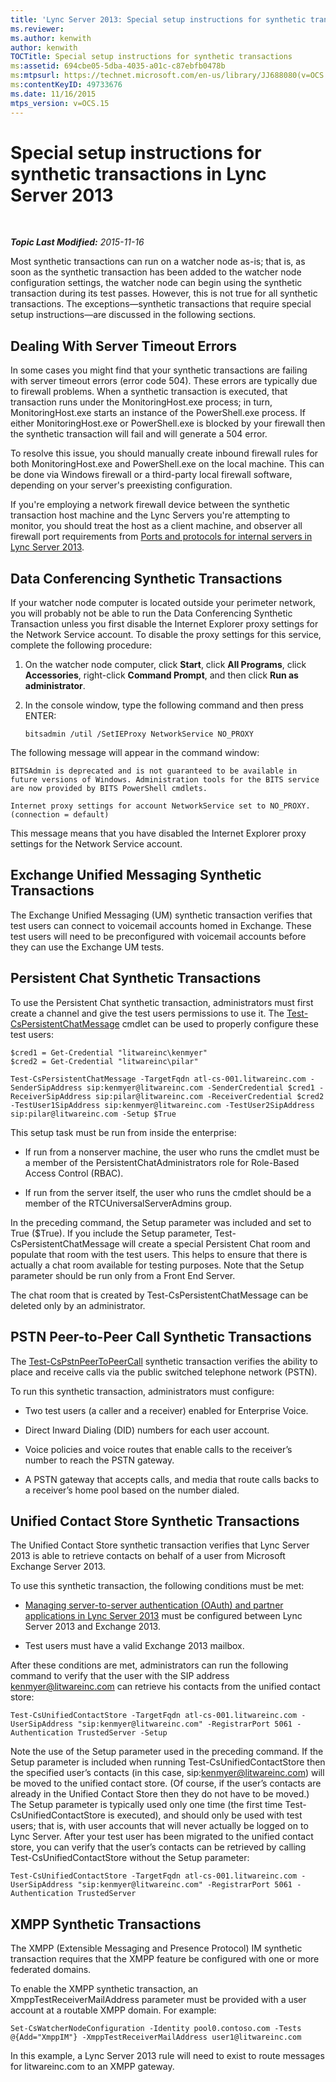 ```yaml
---
title: 'Lync Server 2013: Special setup instructions for synthetic transactions'
ms.reviewer: 
ms.author: kenwith
author: kenwith
TOCTitle: Special setup instructions for synthetic transactions
ms:assetid: 694cbe05-5dba-4035-a01c-c87ebfb0478b
ms:mtpsurl: https://technet.microsoft.com/en-us/library/JJ688080(v=OCS.15)
ms:contentKeyID: 49733676
ms.date: 11/16/2015
mtps_version: v=OCS.15
---
```


<div data-xmlns="http://www.w3.org/1999/xhtml">

<div class="topic" data-xmlns="http://www.w3.org/1999/xhtml" data-msxsl="urn:schemas-microsoft-com:xslt" data-cs="http://msdn.microsoft.com/en-us/">

<div data-asp="http://msdn2.microsoft.com/asp">

# Special setup instructions for synthetic transactions in Lync Server 2013

</div>

<div id="mainSection">

<div id="mainBody">

<span> </span>

_**Topic Last Modified:** 2015-11-16_

Most synthetic transactions can run on a watcher node as-is; that is, as soon as the synthetic transaction has been added to the watcher node configuration settings, the watcher node can begin using the synthetic transaction during its test passes. However, this is not true for all synthetic transactions. The exceptions—synthetic transactions that require special setup instructions—are discussed in the following sections.

<div>

## Dealing With Server Timeout Errors

In some cases you might find that your synthetic transactions are failing with server timeout errors (error code 504). These errors are typically due to firewall problems. When a synthetic transaction is executed, that transaction runs under the MonitoringHost.exe process; in turn, MonitoringHost.exe starts an instance of the PowerShell.exe process. If either MonitoringHost.exe or PowerShell.exe is blocked by your firewall then the synthetic transaction will fail and will generate a 504 error.

To resolve this issue, you should manually create inbound firewall rules for both MonitoringHost.exe and PowerShell.exe on the local machine. This can be done via Windows firewall or a third-party local firewall software, depending on your server's preexisting configuration.

If you're employing a network firewall device between the synthetic transaction host machine and the Lync Servers you're attempting to monitor, you should treat the host as a client machine, and observer all firewall port requirements from [Ports and protocols for internal servers in Lync Server 2013](lync-server-2013-ports-and-protocols-for-internal-servers.md).

</div>

<div>

## Data Conferencing Synthetic Transactions

If your watcher node computer is located outside your perimeter network, you will probably not be able to run the Data Conferencing Synthetic Transaction unless you first disable the Internet Explorer proxy settings for the Network Service account. To disable the proxy settings for this service, complete the following procedure:

1.  On the watcher node computer, click **Start**, click **All Programs**, click **Accessories**, right-click **Command Prompt**, and then click **Run as administrator**.

2.  In the console window, type the following command and then press ENTER:
    
        bitsadmin /util /SetIEProxy NetworkService NO_PROXY

The following message will appear in the command window:

    BITSAdmin is deprecated and is not guaranteed to be available in future versions of Windows. Administration tools for the BITS service are now provided by BITS PowerShell cmdlets.
    
    Internet proxy settings for account NetworkService set to NO_PROXY. 
    (connection = default)

This message means that you have disabled the Internet Explorer proxy settings for the Network Service account.

</div>

<div>

## Exchange Unified Messaging Synthetic Transactions

The Exchange Unified Messaging (UM) synthetic transaction verifies that test users can connect to voicemail accounts homed in Exchange. These test users will need to be preconfigured with voicemail accounts before they can use the Exchange UM tests.

</div>

<div>

## Persistent Chat Synthetic Transactions

To use the Persistent Chat synthetic transaction, administrators must first create a channel and give the test users permissions to use it. The [Test-CsPersistentChatMessage](https://docs.microsoft.com/powershell/module/skype/Test-CsPersistentChatMessage) cmdlet can be used to properly configure these test users:

    $cred1 = Get-Credential "litwareinc\kenmyer"
    $cred2 = Get-Credential "litwareinc\pilar"
    
    Test-CsPersistentChatMessage -TargetFqdn atl-cs-001.litwareinc.com -SenderSipAddress sip:kenmyer@litwareinc.com -SenderCredential $cred1 -ReceiverSipAddress sip:pilar@litwareinc.com -ReceiverCredential $cred2 -TestUser1SipAddress sip:kenmyer@litwareinc.com -TestUser2SipAddress sip:pilar@litwareinc.com -Setup $True

This setup task must be run from inside the enterprise:

  - If run from a nonserver machine, the user who runs the cmdlet must be a member of the PersistentChatAdministrators role for Role-Based Access Control (RBAC).

  - If run from the server itself, the user who runs the cmdlet should be a member of the RTCUniversalServerAdmins group.

In the preceding command, the Setup parameter was included and set to True ($True). If you include the Setup parameter, Test-CsPersistentChatMessage will create a special Persistent Chat room and populate that room with the test users. This helps to ensure that there is actually a chat room available for testing purposes. Note that the Setup parameter should be run only from a Front End Server.

The chat room that is created by Test-CsPersistentChatMessage can be deleted only by an administrator.

</div>

<div>

## PSTN Peer-to-Peer Call Synthetic Transactions

The [Test-CsPstnPeerToPeerCall](https://docs.microsoft.com/powershell/module/skype/Test-CsPstnPeerToPeerCall) synthetic transaction verifies the ability to place and receive calls via the public switched telephone network (PSTN).

To run this synthetic transaction, administrators must configure:

  - Two test users (a caller and a receiver) enabled for Enterprise Voice.

  - Direct Inward Dialing (DID) numbers for each user account.

  - Voice policies and voice routes that enable calls to the receiver’s number to reach the PSTN gateway.

  - A PSTN gateway that accepts calls, and media that route calls backs to a receiver’s home pool based on the number dialed.

</div>

<div>

## Unified Contact Store Synthetic Transactions

The Unified Contact Store synthetic transaction verifies that Lync Server 2013 is able to retrieve contacts on behalf of a user from Microsoft Exchange Server 2013.

To use this synthetic transaction, the following conditions must be met:

  - [Managing server-to-server authentication (OAuth) and partner applications in Lync Server 2013](lync-server-2013-managing-server-to-server-authentication-oauth-and-partner-applications.md) must be configured between Lync Server 2013 and Exchange 2013.

  - Test users must have a valid Exchange 2013 mailbox.

After these conditions are met, administrators can run the following command to verify that the user with the SIP address kenmyer@litwareinc.com can retrieve his contacts from the unified contact store:

    Test-CsUnifiedContactStore -TargetFqdn atl-cs-001.litwareinc.com -UserSipAddress "sip:kenmyer@litwareinc.com" -RegistrarPort 5061 -Authentication TrustedServer -Setup

Note the use of the Setup parameter used in the preceding command. If the Setup parameter is included when running Test-CsUnifiedContactStore then the specified user’s contacts (in this case, sip:kenmyer@litwareinc.com) will be moved to the unified contact store. (Of course, if the user’s contacts are already in the Unified Contact Store then they do not have to be moved.) The Setup parameter is typically used only one time (the first time Test-CsUnifiedContactStore is executed), and should only be used with test users; that is, with user accounts that will never actually be logged on to Lync Server. After your test user has been migrated to the unified contact store, you can verify that the user’s contacts can be retrieved by calling Test-CsUnifiedContactStore without the Setup parameter:

    Test-CsUnifiedContactStore -TargetFqdn atl-cs-001.litwareinc.com -UserSipAddress "sip:kenmyer@litwareinc.com" -RegistrarPort 5061 -Authentication TrustedServer

</div>

<div>

## XMPP Synthetic Transactions

The XMPP (Extensible Messaging and Presence Protocol) IM synthetic transaction requires that the XMPP feature be configured with one or more federated domains.

To enable the XMPP synthetic transaction, an XmppTestReceiverMailAddress parameter must be provided with a user account at a routable XMPP domain. For example:

    Set-CsWatcherNodeConfiguration -Identity pool0.contoso.com -Tests @{Add="XmppIM"} -XmppTestReceiverMailAddress user1@litwareinc.com

In this example, a Lync Server 2013 rule will need to exist to route messages for litwareinc.com to an XMPP gateway.

</div>

</div>

<span> </span>

</div>

</div>

</div>

